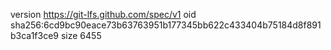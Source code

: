 version https://git-lfs.github.com/spec/v1
oid sha256:6cd9bc90eace73b63763951b177345bb622c433404b75184d8f891b3ca1f3ce9
size 6455
